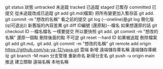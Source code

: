 git status 狀態 untracked 未追蹤 tracked 已追蹤 staged 已暫存 committed 已提交
從未追蹤改成已追蹤 git add git.md(檔案)
把所有變更加入暫存區 git add. git commit -m "想改的名稱" 
看之前的提交 git log (--oneline)是git log 簡化版 (q(可退出))
新舊版的內容差異 git diff lD編號 (還原點)--檔名
如果想還原的話  git checkout ID --檔名檔名
一樣要提交 所以要快照  git add. git commit -m "想改的名稱"
還原一個點 刪除後面的點 不可逆 git reset --hard ID
如果被追蹤 刪除檔案 git add git.md。git add. git commit -m "想改的名稱" 
git remote add origin https://github.com/ya-ya-12/yaya.git 雲端 新增 遠端儲存庫名稱 遠端儲存庫網址
git branch -M main  分支管理 重新命名 新得分支名
git push -u origin main 推送 建立關聯 遠端名稱 本地名稱